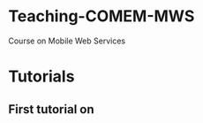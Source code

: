 Teaching-COMEM-MWS
==================

Course on Mobile Web Services

# Tutorials

## First tutorial on 




